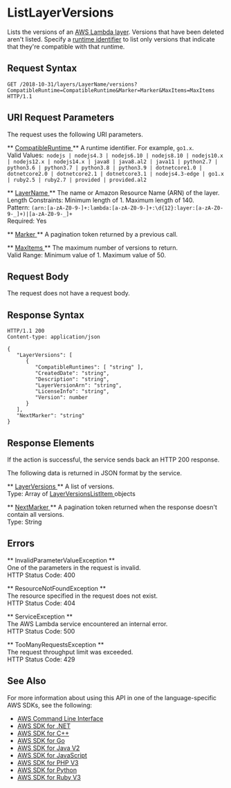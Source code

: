 # ListLayerVersions<a name="API_ListLayerVersions"></a>

Lists the versions of an [ AWS Lambda layer](https://docs.aws.amazon.com/lambda/latest/dg/configuration-layers.html)\. Versions that have been deleted aren't listed\. Specify a [runtime identifier](https://docs.aws.amazon.com/lambda/latest/dg/lambda-runtimes.html) to list only versions that indicate that they're compatible with that runtime\.

## Request Syntax<a name="API_ListLayerVersions_RequestSyntax"></a>

```
GET /2018-10-31/layers/LayerName/versions?CompatibleRuntime=CompatibleRuntime&Marker=Marker&MaxItems=MaxItems HTTP/1.1
```

## URI Request Parameters<a name="API_ListLayerVersions_RequestParameters"></a>

The request uses the following URI parameters\.

 ** [ CompatibleRuntime ](#API_ListLayerVersions_RequestSyntax) **   <a name="SSS-ListLayerVersions-request-CompatibleRuntime"></a>
A runtime identifier\. For example, `go1.x`\.  
Valid Values:` nodejs | nodejs4.3 | nodejs6.10 | nodejs8.10 | nodejs10.x | nodejs12.x | nodejs14.x | java8 | java8.al2 | java11 | python2.7 | python3.6 | python3.7 | python3.8 | python3.9 | dotnetcore1.0 | dotnetcore2.0 | dotnetcore2.1 | dotnetcore3.1 | nodejs4.3-edge | go1.x | ruby2.5 | ruby2.7 | provided | provided.al2` 

 ** [ LayerName ](#API_ListLayerVersions_RequestSyntax) **   <a name="SSS-ListLayerVersions-request-LayerName"></a>
The name or Amazon Resource Name \(ARN\) of the layer\.  
Length Constraints: Minimum length of 1\. Maximum length of 140\.  
Pattern: `(arn:[a-zA-Z0-9-]+:lambda:[a-zA-Z0-9-]+:\d{12}:layer:[a-zA-Z0-9-_]+)|[a-zA-Z0-9-_]+`   
Required: Yes

 ** [ Marker ](#API_ListLayerVersions_RequestSyntax) **   <a name="SSS-ListLayerVersions-request-Marker"></a>
A pagination token returned by a previous call\.

 ** [ MaxItems ](#API_ListLayerVersions_RequestSyntax) **   <a name="SSS-ListLayerVersions-request-MaxItems"></a>
The maximum number of versions to return\.  
Valid Range: Minimum value of 1\. Maximum value of 50\.

## Request Body<a name="API_ListLayerVersions_RequestBody"></a>

The request does not have a request body\.

## Response Syntax<a name="API_ListLayerVersions_ResponseSyntax"></a>

```
HTTP/1.1 200
Content-type: application/json

{
   "LayerVersions": [ 
      { 
         "CompatibleRuntimes": [ "string" ],
         "CreatedDate": "string",
         "Description": "string",
         "LayerVersionArn": "string",
         "LicenseInfo": "string",
         "Version": number
      }
   ],
   "NextMarker": "string"
}
```

## Response Elements<a name="API_ListLayerVersions_ResponseElements"></a>

If the action is successful, the service sends back an HTTP 200 response\.

The following data is returned in JSON format by the service\.

 ** [ LayerVersions ](#API_ListLayerVersions_ResponseSyntax) **   <a name="SSS-ListLayerVersions-response-LayerVersions"></a>
A list of versions\.  
Type: Array of [ LayerVersionsListItem ](API_LayerVersionsListItem.md) objects

 ** [ NextMarker ](#API_ListLayerVersions_ResponseSyntax) **   <a name="SSS-ListLayerVersions-response-NextMarker"></a>
A pagination token returned when the response doesn't contain all versions\.  
Type: String

## Errors<a name="API_ListLayerVersions_Errors"></a>

 ** InvalidParameterValueException **   
One of the parameters in the request is invalid\.  
HTTP Status Code: 400

 ** ResourceNotFoundException **   
The resource specified in the request does not exist\.  
HTTP Status Code: 404

 ** ServiceException **   
The AWS Lambda service encountered an internal error\.  
HTTP Status Code: 500

 ** TooManyRequestsException **   
The request throughput limit was exceeded\.  
HTTP Status Code: 429

## See Also<a name="API_ListLayerVersions_SeeAlso"></a>

For more information about using this API in one of the language\-specific AWS SDKs, see the following:
+  [ AWS Command Line Interface](https://docs.aws.amazon.com/goto/aws-cli/lambda-2015-03-31/ListLayerVersions) 
+  [ AWS SDK for \.NET](https://docs.aws.amazon.com/goto/DotNetSDKV3/lambda-2015-03-31/ListLayerVersions) 
+  [ AWS SDK for C\+\+](https://docs.aws.amazon.com/goto/SdkForCpp/lambda-2015-03-31/ListLayerVersions) 
+  [ AWS SDK for Go](https://docs.aws.amazon.com/goto/SdkForGoV1/lambda-2015-03-31/ListLayerVersions) 
+  [ AWS SDK for Java V2](https://docs.aws.amazon.com/goto/SdkForJavaV2/lambda-2015-03-31/ListLayerVersions) 
+  [ AWS SDK for JavaScript](https://docs.aws.amazon.com/goto/AWSJavaScriptSDK/lambda-2015-03-31/ListLayerVersions) 
+  [ AWS SDK for PHP V3](https://docs.aws.amazon.com/goto/SdkForPHPV3/lambda-2015-03-31/ListLayerVersions) 
+  [ AWS SDK for Python](https://docs.aws.amazon.com/goto/boto3/lambda-2015-03-31/ListLayerVersions) 
+  [ AWS SDK for Ruby V3](https://docs.aws.amazon.com/goto/SdkForRubyV3/lambda-2015-03-31/ListLayerVersions) 